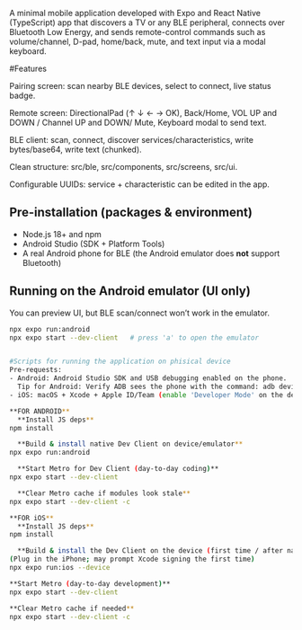 A minimal mobile application developed with Expo and React Native (TypeScript) app that discovers a TV or any BLE peripheral, connects over Bluetooth Low Energy, and sends remote-control commands such as volume/channel, D-pad, home/back, mute, and text input via a modal keyboard.

#Features

Pairing screen: scan nearby BLE devices, select to connect, live status badge.

Remote screen: DirectionalPad (↑ ↓ ← → OK), Back/Home, VOL UP and DOWN / Channel UP and DOWN/ Mute, Keyboard modal to send text.

BLE client: scan, connect, discover services/characteristics, write bytes/base64, write text (chunked).

Clean structure: src/ble, src/components, src/screens, src/ui.

Configurable UUIDs: service + characteristic can be edited in the app.

## Pre-installation (packages & environment)

- Node.js 18+ and npm  
- Android Studio (SDK + Platform Tools)  
- A real Android phone for BLE (the Android emulator does **not** support Bluetooth)

## Running on the Android emulator (UI only)

You can preview UI, but BLE scan/connect won’t work in the emulator.

```bash
npx expo run:android
npx expo start --dev-client   # press 'a' to open the emulator


#Scripts for running the application on phisical device
Pre-requests:
- Android: Android Studio SDK and USB debugging enabled on the phone.
  Tip for Android: Verify ADB sees the phone with the command: adb devices ; should show: <serial>  device
- iOS: macOS + Xcode + Apple ID/Team (enable 'Developer Mode' on the device: Settings → Privacy & Security → Developer Mode).

**FOR ANDROID**
  **Install JS deps**
npm install

  **Build & install native Dev Client on device/emulator**
npx expo run:android

  **Start Metro for Dev Client (day-to-day coding)**
npx expo start --dev-client

  **Clear Metro cache if modules look stale**
npx expo start --dev-client -c

**FOR iOS**
  **Install JS deps**
npm install

  **Build & install the Dev Client on the device (first time / after native changes)**
(Plug in the iPhone; may prompt Xcode signing the first time)
npx expo run:ios --device

**Start Metro (day-to-day development)**
npx expo start --dev-client

**Clear Metro cache if needed**
npx expo start --dev-client -c
